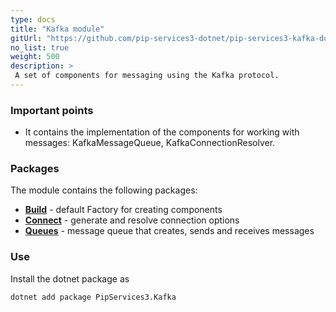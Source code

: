 ```yaml
---
type: docs
title: "Kafka module"
gitUrl: "https://github.com/pip-services3-dotnet/pip-services3-kafka-dotnet"
no_list: true
weight: 500
description: > 
 A set of components for messaging using the Kafka protocol.
---
```


### Important points
* It contains the implementation of the components for working with messages: KafkaMessageQueue, KafkaConnectionResolver.

### Packages

The module contains the following packages:
- [**Build**](build) - default Factory for creating components
- [**Connect**](connect) - generate and resolve connection options
- [**Queues**](queues) - message queue that creates, sends and receives messages


### Use

Install the dotnet package as
```bash
dotnet add package PipServices3.Kafka
```
